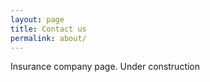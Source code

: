 ```yaml
---
layout: page
title: Contact us
permalink: about/
---
```


Insurance company page. Under construction
